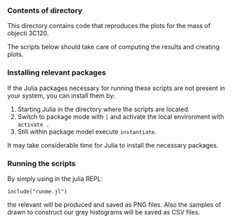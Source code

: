 ### Contents of directory

This directory contains code that reproduces the plots for the mass of objecti 3C120.

The scripts below should take care of computing the results and creating plots.

### Installing relevant packages

If the Julia packages necessary for running these scripts are not present in your system, you can install them by:

1. Starting Julia in the directory where the scripts are located.
2. Switch to package mode with `]` and activate the local environment with `activate .`
3. Still within package model execute ``instantiate``.

It may take considerable time for Julia to install the necessary packages.

### Running the scripts

By simply using in the julia REPL:
```
include("runme.jl")
```
the relevant will be produced and saved as PNG files. Also the samples of drawn to construct our grey histograms will be saved as CSV files.


